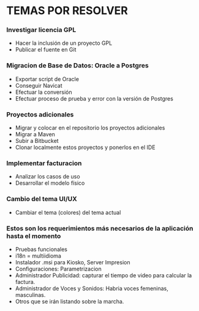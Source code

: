 # TEMAS POR RESOLVER #

### Investigar licencia GPL ###

* Hacer la inclusión de un proyecto GPL
* Publicar el fuente en Git

### Migracion de Base de Datos: Oracle a Postgres ###

* Exportar script de Oracle
* Conseguir Navicat
* Efectuar la conversión
* Efectuar proceso de prueba y error con la versión de Postgres

### Proyectos adicionales ###

* Migrar y colocar en el repositorio los proyectos adicionales
* Migrar a Maven
* Subir a Bitbucket
* Clonar localmente estos proyectos y ponerlos en el IDE

### Implementar facturacion ###

* Analizar los casos de uso
* Desarrollar el modelo físico 

### Cambio del tema UI/UX ###

* Cambiar el tema (colores) del tema actual

### Estos son los requerimientos más necesarios de la aplicación hasta el momento ###

* Pruebas funcionales
* i18n = multiidioma
* Instalador .msi para Kiosko, Server Impresion
* Configuraciones: Parametrizacion
* Administrador Publicidad: capturar el tiempo de video para calcular la factura. 
* Administrador de Voces y Sonidos:  Habria voces femeninas, masculinas.
* Otros que se irán listando sobre la marcha.